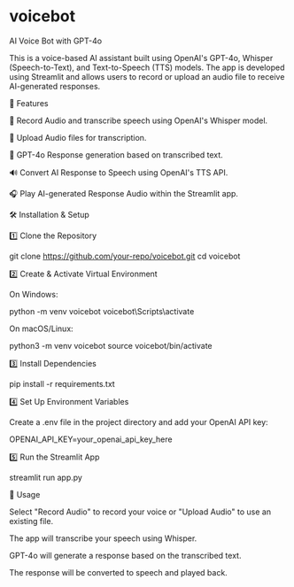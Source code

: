 # voicebot
AI Voice Bot with GPT-4o

This is a voice-based AI assistant built using OpenAI's GPT-4o, Whisper (Speech-to-Text), and Text-to-Speech (TTS) models. The app is developed using Streamlit and allows users to record or upload an audio file to receive AI-generated responses.

🚀 Features

🎤 Record Audio and transcribe speech using OpenAI's Whisper model.

📂 Upload Audio files for transcription.

🤖 GPT-4o Response generation based on transcribed text.

🔊 Convert AI Response to Speech using OpenAI's TTS API.

🎧 Play AI-generated Response Audio within the Streamlit app.

🛠️ Installation & Setup

1️⃣ Clone the Repository

git clone https://github.com/your-repo/voicebot.git
cd voicebot

2️⃣ Create & Activate Virtual Environment

On Windows:

python -m venv voicebot
voicebot\Scripts\activate

On macOS/Linux:

python3 -m venv voicebot
source voicebot/bin/activate

3️⃣ Install Dependencies

pip install -r requirements.txt

4️⃣ Set Up Environment Variables

Create a .env file in the project directory and add your OpenAI API key:

OPENAI_API_KEY=your_openai_api_key_here

5️⃣ Run the Streamlit App

streamlit run app.py

📜 Usage

Select "Record Audio" to record your voice or "Upload Audio" to use an existing file.

The app will transcribe your speech using Whisper.

GPT-4o will generate a response based on the transcribed text.

The response will be converted to speech and played back.


